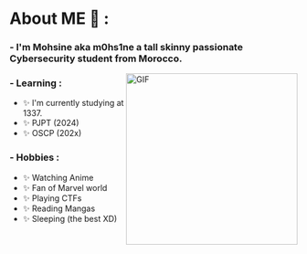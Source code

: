 
# About ME 💬 :

### - I'm Mohsine aka m0hs1ne a tall skinny passionate Cybersecurity student from Morocco.

<img hight="250" width="300" alt="GIF" align="right" src="https://raw.githubusercontent.com/RaghavK16/RaghavK16/master/giphy.webp">

### - Learning :
- ✨ I'm currently studying at 1337.
- ✨ PJPT (2024)
- ✨ OSCP (202x)

### - Hobbies : 
- ✨ Watching Anime
- ✨ Fan of Marvel world
- ✨ Playing CTFs
- ✨ Reading Mangas
- ✨ Sleeping (the best XD)
